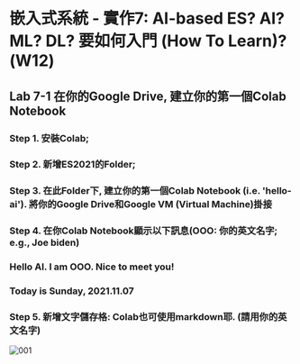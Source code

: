 # 嵌入式系統 - 實作7: AI-based ES? AI? ML? DL? 要如何入門 (How To Learn)? (W12)
## Lab 7-1 在你的Google Drive, 建立你的第一個Colab Notebook 
### Step 1. 安裝Colab;
### Step 2. 新增ES2021的Folder;
### Step 3. 在此Folder下, 建立你的第一個Colab Notebook (i.e. 'hello-ai'). 將你的Google Drive和Google VM (Virtual Machine)掛接
### Step 4. 在你Colab Notebook顯示以下訊息(OOO: 你的英文名字; e.g., Joe biden)
### Hello AI. I am OOO. Nice to meet you!
### Today is Sunday, 2021.11.07
### Step 5. 新增文字儲存格: Colab也可使用markdown耶. (請用你的英文名字)
![001](https://user-images.githubusercontent.com/89329182/140631772-608742d1-9844-4ed0-9942-d8a71230d004.jpg)
